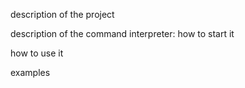 description of the project



description of the command interpreter:
how to start it


how to use it


examples
